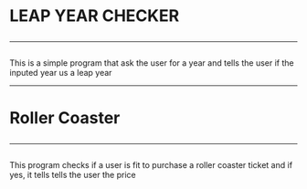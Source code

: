 # LEAP YEAR CHECKER<hr>
This is a simple program that ask the user for a year and tells the user if the inputed year us a leap year
<hr>

# Roller Coaster<hr>
This program checks if a user is fit to purchase a roller coaster ticket and if yes, it tells tells the user the price
